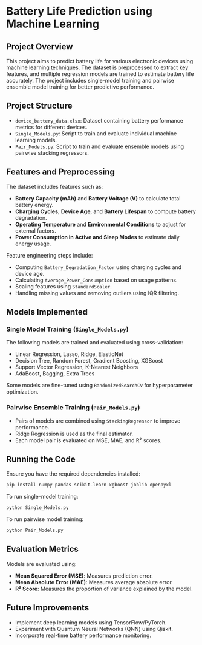 # Battery Life Prediction using Machine Learning

## Project Overview
This project aims to predict battery life for various electronic devices using machine learning techniques. The dataset is preprocessed to extract key features, and multiple regression models are trained to estimate battery life accurately. The project includes single-model training and pairwise ensemble model training for better predictive performance.

## Project Structure
- `device_battery_data.xlsx`: Dataset containing battery performance metrics for different devices.
- `Single_Models.py`: Script to train and evaluate individual machine learning models.
- `Pair_Models.py`: Script to train and evaluate ensemble models using pairwise stacking regressors.

## Features and Preprocessing
The dataset includes features such as:
- **Battery Capacity (mAh)** and **Battery Voltage (V)** to calculate total battery energy.
- **Charging Cycles**, **Device Age**, and **Battery Lifespan** to compute battery degradation.
- **Operating Temperature** and **Environmental Conditions** to adjust for external factors.
- **Power Consumption in Active and Sleep Modes** to estimate daily energy usage.

Feature engineering steps include:
- Computing `Battery_Degradation_Factor` using charging cycles and device age.
- Calculating `Average_Power_Consumption` based on usage patterns.
- Scaling features using `StandardScaler`.
- Handling missing values and removing outliers using IQR filtering.

## Models Implemented
### Single Model Training (`Single_Models.py`)
The following models are trained and evaluated using cross-validation:
- Linear Regression, Lasso, Ridge, ElasticNet
- Decision Tree, Random Forest, Gradient Boosting, XGBoost
- Support Vector Regression, K-Nearest Neighbors
- AdaBoost, Bagging, Extra Trees

Some models are fine-tuned using `RandomizedSearchCV` for hyperparameter optimization.

### Pairwise Ensemble Training (`Pair_Models.py`)
- Pairs of models are combined using `StackingRegressor` to improve performance.
- Ridge Regression is used as the final estimator.
- Each model pair is evaluated on MSE, MAE, and R² scores.

## Running the Code
Ensure you have the required dependencies installed:
```bash
pip install numpy pandas scikit-learn xgboost joblib openpyxl
```

To run single-model training:
```bash
python Single_Models.py
```
To run pairwise model training:
```bash
python Pair_Models.py
```

## Evaluation Metrics
Models are evaluated using:
- **Mean Squared Error (MSE)**: Measures prediction error.
- **Mean Absolute Error (MAE)**: Measures average absolute error.
- **R² Score**: Measures the proportion of variance explained by the model.

## Future Improvements
- Implement deep learning models using TensorFlow/PyTorch.
- Experiment with Quantum Neural Networks (QNN) using Qiskit.
- Incorporate real-time battery performance monitoring.


